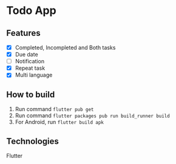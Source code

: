 # Todo App

## Features
- [x] Completed, Incompleted and Both tasks
- [x] Due date
- [ ] Notification
- [x] Repeat task
- [x] Multi language

## How to build
1. Run command `flutter pub get`
2. Run command `flutter packages pub run build_runner build`
3. For Android, run `flutter build apk`

## Technologies
Flutter
